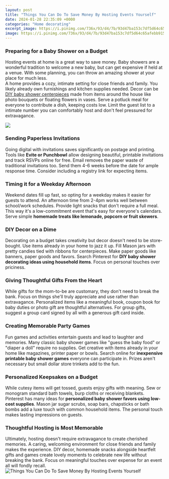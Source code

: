 ```yaml
---
layout: post
title: "Things You Can Do To Save Money By Hosting Events Yourself"
date: 2024-01-28 22:35:09 +0000
categories: "Home decorating"
excerpt_image: https://i.pinimg.com/736x/93/d4/7b/93d47ba153c7df5d64c65afebb9153db.jpg
image: https://i.pinimg.com/736x/93/d4/7b/93d47ba153c7df5d64c65afebb9153db.jpg
---
```


### Preparing for a Baby Shower on a Budget
Hosting events at home is a great way to save money. Baby showers are a wonderful tradition to welcome a new baby, but can get expensive if held at a venue. With some planning, you can throw an amazing shower at your place for much less.  
A home provides a cozy, intimate setting for close friends and family. You likely already own furnishings and kitchen supplies needed. Decor can be [DIY baby shower centerpieces](https://store.fi.io.vn/funny-xmas-this-is-my-christmas-pajama-heartbeat-video-game-98/men&) made from items around the house like photo bouquets or floating flowers in vases. Serve a potluck meal for everyone to contribute a dish, keeping costs low. Limit the guest list to a intimate number you can comfortably host and don't feel pressured for extravagance. 

![](https://storage.googleapis.com/titlemax-media/b9629298-40-small-ways-to-save-money-4_thumb.png)
### Sending Paperless Invitations  
Going digital with invitations saves significantly on postage and printing. Tools like **Evite or Punchbowl** allow designing beautiful, printable invitations and track RSVPs online for free. Email removes the paper waste of traditional invitations too. Send them 4-6 weeks before the date for ample response time. Consider including a registry link for expecting items.    
### Timing it for a Weekday Afternoon
Weekend dates fill up fast, so opting for a weekday makes it easier for guests to attend. An afternoon time from 2-4pm works well between school/work schedules. Provide light snacks that don't require a full meal. This way it's a low-commitment event that's easy for everyone's calendars. Serve simple **homemade treats like lemonade, popcorn or fruit skewers**. 
### DIY Decor on a Dime
Decorating on a budget takes creativity but decor doesn't need to be store-bought. Use items already in your home to jazz it up. Fill Mason jars with pretty candies tied with ribbons for centerpieces. Make paper goods like banners, paper goods and favors. Search Pinterest for **DIY baby shower decorating ideas using household items**. Focus on personal touches over priciness.  
### Giving Thoughtful Gifts From the Heart  
While gifts for the mom-to-be are customary, they don't need to break the bank. Focus on things she'll truly appreciate and use rather than extravagance. Personalized items like a meaningful book, coupon book for baby duties or photo gift are thoughtful alternatives. For group gifts, suggest a group card signed by all with a generous gift card inside.
### Creating Memorable Party Games  
Fun games and activities entertain guests and lead to laughter and memories. Many classic baby shower games like "guess the baby food" or "diaper a doll" require no supplies. Get creative with items already in your home like magazines, printer paper or bowls. Search online for **inexpensive printable baby shower games** everyone can participate in. Prizes aren't necessary but small dollar store trinkets add to the fun. 
### Personalized Keepsakes on a Budget  
While cutesy items will get tossed, guests enjoy gifts with meaning. Sew or monogram standard bath towels, burp cloths or receiving blankets. Pinterest has many ideas for **personalized baby shower favors using low-cost supplies**. Mason jar sugar scrubs, soap bars, chapsticks or bath bombs add a luxe touch with common household items. The personal touch makes lasting impressions on guests.
### Thoughtful Hosting is Most Memorable
Ultimately, hosting doesn't require extravagance to create cherished memories. A caring, welcoming environment for close friends and family makes the experience. DIY decor, homemade snacks alongside heartfelt gifts and games create lovely moments to celebrate new life without breaking the bank. Focus on meaningful touches over expense for an event all will fondly recall.
![Things You Can Do To Save Money By Hosting Events Yourself](https://i.pinimg.com/736x/93/d4/7b/93d47ba153c7df5d64c65afebb9153db.jpg)